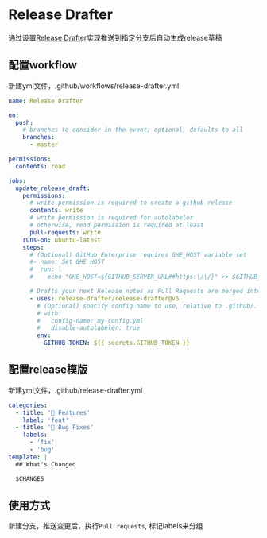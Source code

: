 # Release Drafter

通过设置[Release Drafter](https://github.com/release-drafter/release-drafter)实现推送到指定分支后自动生成release草稿


## 配置workflow

新建yml文件，.github/workflows/release-drafter.yml

```yml
name: Release Drafter

on:
  push:
    # branches to consider in the event; optional, defaults to all
    branches:
      - master

permissions:
  contents: read

jobs:
  update_release_draft:
    permissions:
      # write permission is required to create a github release
      contents: write
      # write permission is required for autolabeler
      # otherwise, read permission is required at least
      pull-requests: write
    runs-on: ubuntu-latest
    steps:
      # (Optional) GitHub Enterprise requires GHE_HOST variable set
      #- name: Set GHE_HOST
      #  run: |
      #    echo "GHE_HOST=${GITHUB_SERVER_URL##https:\/\/}" >> $GITHUB_ENV

      # Drafts your next Release notes as Pull Requests are merged into "master"
      - uses: release-drafter/release-drafter@v5
        # (Optional) specify config name to use, relative to .github/. Default: release-drafter.yml
        # with:
        #   config-name: my-config.yml
        #   disable-autolabeler: true
        env:
          GITHUB_TOKEN: ${{ secrets.GITHUB_TOKEN }}

```


## 配置release模版

新建yml文件，.github/release-drafter.yml

```yml
categories:
  - title: '🚀 Features'
    label: 'feat'
  - title: '🐛 Bug Fixes'
    labels:
      - 'fix'
      - 'bug'
template: |
  ## What's Changed

  $CHANGES
```

## 使用方式

新建分支，推送变更后，执行`Pull requests`, 标记labels来分组